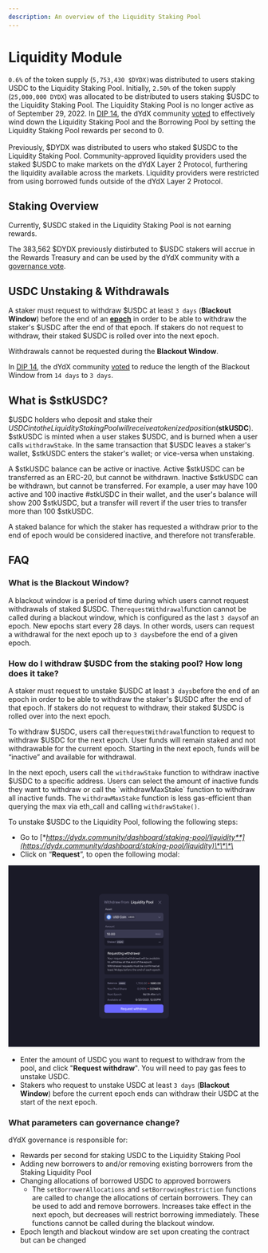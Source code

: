 ```yaml
---
description: An overview of the Liquidity Staking Pool
---
```


# Liquidity Module

`0.6%` of the token supply (`5,753,430 $DYDX)`was distributed to users staking USDC to the Liquidity Staking Pool. Initially, `2.50%` of the token supply (`25,000,000 DYDX`) was allocated to be distributed to users staking $USDC to the Liquidity Staking Pool. The Liquidity Staking Pool is no longer active as of September 29, 2022. In [DIP 14](https://github.com/dydxfoundation/dip/blob/master/content/dips/DIP-14.md), the dYdX community [voted](https://dydx.community/dashboard/proposal/7) to effectively wind down the Liquidity Staking Pool and the Borrowing Pool by setting the Liquidity Staking Pool rewards per second to 0.\
\
Previously, $DYDX was distributed to users who staked $USDC to the Liquidity Staking Pool. Community-approved liquidity providers used the staked $USDC to make markets on the dYdX Layer 2 Protocol, furthering the liquidity available across the markets. Liquidity providers were restricted from using borrowed funds outside of the dYdX Layer 2 Protocol.

## **Staking** Overview

Currently, $USDC staked in the Liquidity Staking Pool is not earning rewards.

The 383,562 $DYDX previously distirbuted to $USDC stakers will accrue in the Rewards Treasury and can be used by the dYdX community with a [governance vote](https://docs.dydx.community/dydx-governance/voting-and-governance/governance-parameters).

## USDC Unstaking & Withdrawals

A staker must request to withdraw $USDC at least `3 days` (**Blackout Window**) before the end of an [**epoch**](../start-here/epochs.md) in order to be able to withdraw the staker's $USDC after the end of that epoch. If stakers do not request to withdraw, their staked $USDC is rolled over into the next epoch.

Withdrawals cannot be requested during the **Blackout Window**.

In [DIP 14](https://github.com/dydxfoundation/dip/blob/master/content/dips/DIP-14.md), the dYdX community [voted](https://dydx.community/dashboard/proposal/7) to reduce the length of the Blackout Window from `14 days` to `3 days`.

## What is $stkUSDC?

$USDC holders who deposit and stake their $USDC into the Liquidity Staking Pool will receive a tokenized position ($**stkUSDC**). $stkUSDC is minted when a user stakes $USDC, and is burned when a user calls `withdrawStake`. In the same transaction that $USDC leaves a staker's wallet, $stkUSDC enters the staker's wallet; or vice-versa when unstaking.

A $stkUSDC balance can be active or inactive. Active $stkUSDC can be transferred as an ERC-20, but cannot be withdrawn. Inactive $stkUSDC can be withdrawn, but cannot be transferred. For example, a user may have 100 active and 100 inactive #stkUSDC in their wallet, and the user's balance will show 200 $stkUSDC, but a transfer will revert if the user tries to transfer more than 100 $stkUSDC.

A staked balance for which the staker has requested a withdraw prior to the end of epoch would be considered inactive, and therefore not transferable.

## FAQ

### What is the Blackout Window?

A blackout window is a period of time during which users cannot request withdrawals of staked $USDC. The`requestWithdrawal`function cannot be called during a blackout window, which is configured as the last `3 days`of an epoch. New epochs start every 28 days. In other words, users can request a withdrawal for the next epoch up to `3 days`before the end of a given epoch.

### How do I withdraw $USDC from the staking pool? How long does it take?

A staker must request to unstake $USDC at least `3 days`before the end of an epoch in order to be able to withdraw the staker's $USDC after the end of that epoch. If stakers do not request to withdraw, their staked $USDC is rolled over into the next epoch.

To withdraw $USDC, users call the`requestWithdrawal`function to request to withdraw $USDC for the next epoch. User funds will remain staked and not withdrawable for the current epoch. Starting in the next epoch, funds will be “inactive” and available for withdrawal.

In the next epoch, users call the `withdrawStake` function to withdraw inactive $USDC to a specific address. Users can select the amount of inactive funds they want to withdraw or call the \`withdrawMaxStake\` function to withdraw all inactive funds. The `withdrawMaxStake` function is less gas-efficient than querying the max via eth\_call and calling `withdrawStake()`.

To unstake $USDC to the Liquidity Pool, following the following steps:

* Go to [**https://dydx.community/dashboard/staking-pool/liquidity**](https://dydx.community/dashboard/staking-pool/liquidity)\*\*\*\*
* Click on “**Request**”, to open the following modal:

![Requesting withdraw](../.gitbook/assets/1-withdraw-from-liquidity-pool.png)

* Enter the amount of USDC you want to request to withdraw from the pool, and click "**Request withdraw**". You will need to pay gas fees to unstake USDC.
* Stakers who request to unstake USDC at least `3 days` (**Blackout Window**) before the current epoch ends can withdraw their USDC at the start of the next epoch.

### What parameters can governance change?

dYdX governance is responsible for:

* Rewards per second for staking USDC to the Liquidity Staking Pool
* Adding new borrowers to and/or removing existing borrowers from the Staking Liquidity Pool
* Changing allocations of borrowed USDC to approved borrowers
  * The `setBorrowerAllocations` and `setBorrowingRestriction` functions are called to change the allocations of certain borrowers. They can be used to add and remove borrowers. Increases take effect in the next epoch, but decreases will restrict borrowing immediately. These functions cannot be called during the blackout window.
* Epoch length and blackout window are set upon creating the contract but can be changed
